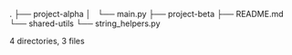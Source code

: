 .
├── project-alpha
│   └── main.py
├── project-beta
├── README.md
└── shared-utils
    └── string_helpers.py

4 directories, 3 files
